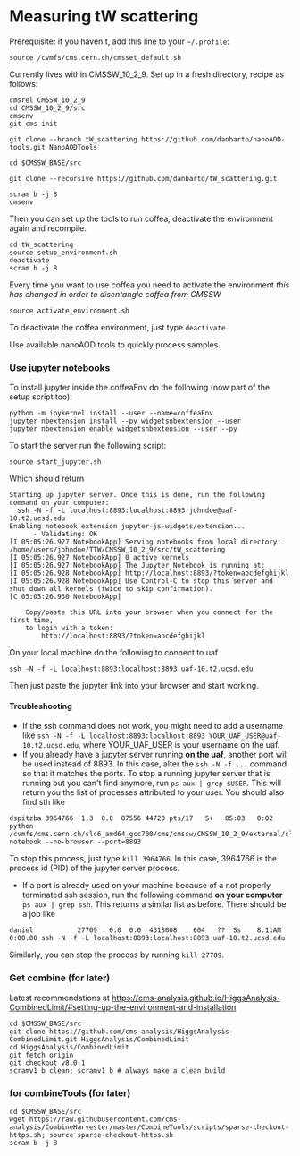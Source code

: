 # Measuring tW scattering

Prerequisite: if you haven't, add this line to your `~/.profile`:
```
source /cvmfs/cms.cern.ch/cmsset_default.sh
```

Currently lives within CMSSW_10_2_9. Set up in a fresh directory, recipe as follows:
```
cmsrel CMSSW_10_2_9
cd CMSSW_10_2_9/src
cmsenv
git cms-init

git clone --branch tW_scattering https://github.com/danbarto/nanoAOD-tools.git NanoAODTools

cd $CMSSW_BASE/src

git clone --recursive https://github.com/danbarto/tW_scattering.git

scram b -j 8
cmsenv

```

Then you can set up the tools to run coffea, deactivate the environment again and recompile.
```
cd tW_scattering
source setup_environment.sh
deactivate
scram b -j 8
```

Every time you want to use coffea you need to activate the environment *this has changed in order to disentangle coffea from CMSSW*
```
source activate_environment.sh
```

To deactivate the coffea environment, just type `deactivate`


Use available nanoAOD tools to quickly process samples.

### Use jupyter notebooks

To install jupyter inside the coffeaEnv do the following (now part of the setup script too):
```
python -m ipykernel install --user --name=coffeaEnv
jupyter nbextension install --py widgetsnbextension --user
jupyter nbextension enable widgetsnbextension --user --py
```

To start the server run the following script:
```
source start_jupyter.sh
```
Which should return
```
Starting up jupyter server. Once this is done, run the following command on your computer:
  ssh -N -f -L localhost:8893:localhost:8893 johndoe@uaf-10.t2.ucsd.edu
Enabling notebook extension jupyter-js-widgets/extension...
      - Validating: OK
[I 05:05:26.927 NotebookApp] Serving notebooks from local directory: /home/users/johndoe/TTW/CMSSW_10_2_9/src/tW_scattering
[I 05:05:26.927 NotebookApp] 0 active kernels
[I 05:05:26.927 NotebookApp] The Jupyter Notebook is running at:
[I 05:05:26.928 NotebookApp] http://localhost:8893/?token=abcdefghijkl
[I 05:05:26.928 NotebookApp] Use Control-C to stop this server and shut down all kernels (twice to skip confirmation).
[C 05:05:26.930 NotebookApp]

    Copy/paste this URL into your browser when you connect for the first time,
    to login with a token:
        http://localhost:8893/?token=abcdefghijkl
```

On your local machine do the following to connect to uaf
```
ssh -N -f -L localhost:8893:localhost:8893 uaf-10.t2.ucsd.edu
```

Then just paste the jupyter link into your browser and start working.

#### Troubleshooting
- If the ssh command does not work, you might need to add a username like `ssh -N -f -L localhost:8893:localhost:8893 YOUR_UAF_USER@uaf-10.t2.ucsd.edu`, where YOUR_UAF_USER is your username on the uaf.
- If you already have a jupyter server running **on the uaf**, another port will be used instead of 8893. In this case, alter the `ssh -N -f ...` command so that it matches the ports. To stop a running jupyter server that is running but you can't find anymore, run `ps aux | grep $USER`. This will return you the list of processes attributed to your user. You should also find sth like
```
dspitzba 3964766  1.3  0.0  87556 44720 pts/17   S+   05:03   0:02 python /cvmfs/cms.cern.ch/slc6_amd64_gcc700/cms/cmssw/CMSSW_10_2_9/external/slc6_amd64_gcc700/bin/jupyter-notebook --no-browser --port=8893
```
To stop this process, just type `kill 3964766`. In this case, 3964766 is the process id (PID) of the jupyter server process.
- If a port is already used on your machine because of a not properly terminated ssh session, run the following command **on your computer** `ps aux | grep ssh`. This returns a similar list as before. There should be a job like
```
daniel           27709   0.0  0.0  4318008    604   ??  Ss    8:11AM   0:00.00 ssh -N -f -L localhost:8893:localhost:8893 uaf-10.t2.ucsd.edu
```
Similarly, you can stop the process by running `kill 27709`.


### Get combine (for later)
Latest recommendations at https://cms-analysis.github.io/HiggsAnalysis-CombinedLimit/#setting-up-the-environment-and-installation
```
cd $CMSSW_BASE/src
git clone https://github.com/cms-analysis/HiggsAnalysis-CombinedLimit.git HiggsAnalysis/CombinedLimit
cd HiggsAnalysis/CombinedLimit
git fetch origin
git checkout v8.0.1
scramv1 b clean; scramv1 b # always make a clean build
```

### for combineTools (for later)
```
cd $CMSSW_BASE/src
wget https://raw.githubusercontent.com/cms-analysis/CombineHarvester/master/CombineTools/scripts/sparse-checkout-https.sh; source sparse-checkout-https.sh
scram b -j 8
```
